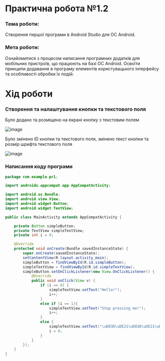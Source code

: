 # Практична робота №1.2
### Тема роботи:
Створення першої програми в Android Studio для ОС Android.
### Мета роботи:
Ознайомитися з процесом написання програмних додатків для мобільних пристроїв, що працюють на базі ОС Android. Освоїти принципи додавання в програму елементів користувацького інтерфейсу та особливості обробки їх подій.
# Хід роботи

### Створення та налаштування кнопки та текстового поля
Було додано та розміщено на екрані кнопку з текстовим полем

![image](https://github.com/IlnitskijMaksim/AndroidStudio_PR1/assets/112692170/73cbfb43-2d60-4ff9-9277-e34ddfc7e4bf)

Було змінено ID кнопки та текстового поля, змінено текст кнопки та розмір шрифта текстового поля

![image](https://github.com/IlnitskijMaksim/AndroidStudio_PR1/assets/112692170/1af81a1a-2ddf-462e-a5e5-62a0ff5aca32)

### Написання коду програми

```java
package com.example.pr1;

import androidx.appcompat.app.AppCompatActivity;

import android.os.Bundle;
import android.view.View;
import android.widget.Button;
import android.widget.TextView;

public class MainActivity extends AppCompatActivity {

    private Button simpleButton;
    private TextView simpleTextView;
    private int i = 0;

    @Override
    protected void onCreate(Bundle savedInstanceState) {
        super.onCreate(savedInstanceState);
        setContentView(R.layout.activity_main);
        simpleButton = findViewById(R.id.simpleButton);
        simpleTextView = findViewById(R.id.simpleTextView);
        simpleButton.setOnClickListener(new View.OnClickListener() {
            @Override
            public void onClick(View v) {
                if (i == 0) {
                    simpleTextView.setText("Hello!");
                    i++;
                }
                else if (i == 1){
                    simpleTextView.setText("Stop pressing me!");
                    i++;
                }
                else {
                    simpleTextView.setText("\uD83D\uDE21\uD83D\uDE21\uD83D\uDE21\uD83D\uDE21\uD83D\uDE21\uD83D\uDE21\uD83D\uDE21");
                    i = 0;
                }
            }
        });
    }
}
```






